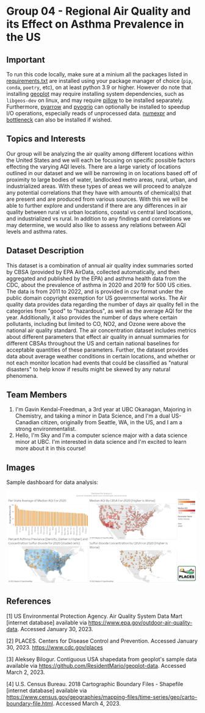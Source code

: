 # Group 04 - Regional Air Quality and its Effect on Asthma Prevalence in the US

## Important

To run this code locally, make sure at a minium all the packages listed in [requirements.txt](requirements.txt) are installed using your package manager of choice (`pip`, `conda`, `poetry`, etc), on at least python 3.9 or higher. However do note that installing [geoplot](https://residentmario.github.io/geoplot) may require installing system dependencies, such as `libgeos-dev` on linux, and may require [pillow](https://pillow.readthedocs.io/en/stable/) to be installed separately. Furthermore, [pyarrow](https://arrow.apache.org/docs/python/index.html) and [pyogrio](https://pyogrio.readthedocs.io/en/latest/index.html) can optionally be installed to speedup I/O operations, especially reads of unprocessed data. [numexpr](https://github.com/pydata/numexpr) and [bottleneck](https://github.com/pydata/bottleneck) can also be installed if wished.

## Topics and Interests

Our group will be analyzing the air quality among different locations within the United States and we will each be focusing on specific possible factors effecting the varying AQI levels. There are a large variety of locations outlined in our dataset and we will be narrowing in on locations based off of proximity to large bodies of water, landlocked metro areas, rural, urban, and industrialized areas. With these types of areas we will proceed to analyze any potential correlations that they have with amounts of chemical(s) that are present and are produced from various sources. With this we will be able to further explore and understand if there are any differences in air quality between rural vs urban locations, coastal vs central land locations, and industrialized vs rural. In addition to any findings and correlations we may determine, we would also like to assess any relations between AQI levels and asthma rates.

## Dataset Description

This dataset is a combination of annual air quality index summaries sorted by CBSA (provided by EPA AirData, collected automatically, and then aggregated and published by the EPA) and asthma health data from the CDC, about the prevalence of asthma in 2020 and 2019 for 500 US cities. The data is from 2011 to 2022, and is provided in csv format under the public domain copyright exemption for US governmental works. The Air quality data provides data regarding the number of days air quality fell in the categories from "good" to "hazardous", as well as the average AQI for the year. Additionally, it also provides the number of days where certain pollutants, including but limited to CO, NO2, and Ozone were above the national air quality standard. The air concentration dataset includes metrics about different parameters that effect air quality in annual summaries for different CBSAs throughout the US and certain national baselines for acceptable quantities of these parameters. Further, the dataset provides data about average weather conditions in certain locations, and whether or not each monitor location had events that could be classified as "natural disasters" to help know if results might be skewed by any natural phenomena.

## Team Members

1. I'm Gavin Kendal-Freedman, a 3rd year at UBC Okanagan, Majoring in Chemistry, and taking a minor in Data Science, and I'm a dual US-Canadian citizen, originally from Seattle, WA, in the US, and I am a strong environmentalist.
2. Hello, I'm Sky and I'm a computer science major with a data science minor at UBC. I'm interested in data science and I'm excited to learn more about it in this course!

## Images

<!--{You should use this area to add a screenshot of an interesting plot, or of your dashboard} -->

Sample dashboard for data analysis:

<img src ="images/Dashboard 1.png" width="500px" alt="Dashboard for one of the analysis questions">

## References

<a id="1">[1]</a> US Environmental Protection Agency. Air Quality System Data Mart [internet database] available via <https://www.epa.gov/outdoor-air-quality-data>. Accessed January 30, 2023.

<a id="2">[2]</a> PLACES. Centers for Disease Control and Prevention. Accessed January 30, 2023. <https://www.cdc.gov/places>

<a id="3">[3]</a> Aleksey Bilogur. Contiguous USA shapedata from geoplot's sample data available via <https://github.com/ResidentMario/geoplot-data>. Accessed March 2, 2023.

<a id="4">[4]</a> U.S. Census Bureau. 2018 Cartographic Boundary Files - Shapefile [internet database] available via <https://www.census.gov/geographies/mapping-files/time-series/geo/carto-boundary-file.html>. Accessed March 4, 2023.


<!--

Can link to these in the following format, using the first number as an example: [[1]](#1)

Also, these can be referenced even from other files, using the syntax [[1]](/README.md#1)

-->

